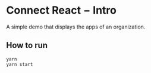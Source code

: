 # Connect React − Intro

A simple demo that displays the apps of an organization.

## How to run

```console
yarn
yarn start
```
